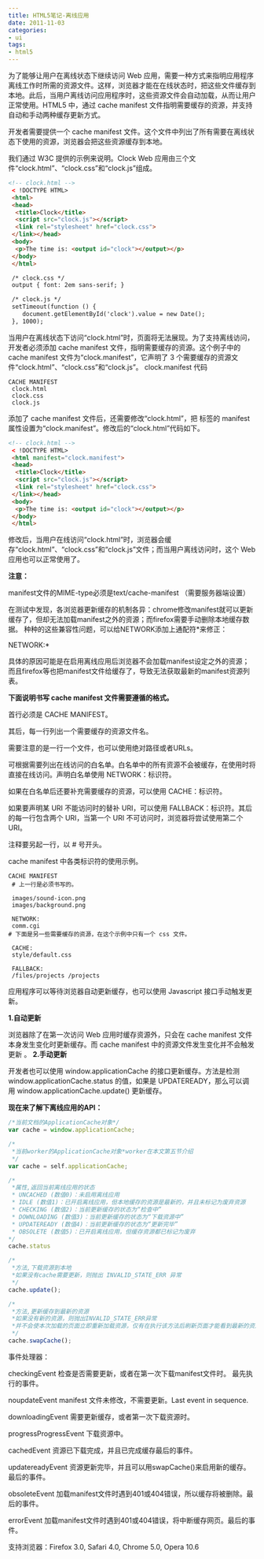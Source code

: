 ```yaml
---
title: HTML5笔记-离线应用
date: 2011-11-03
categories:
- ui
tags: 
- html5
---
```

为了能够让用户在离线状态下继续访问 Web 应用，需要一种方式来指明应用程序离线工作时所需的资源文件。这样，浏览器才能在在线状态时，把这些文件缓存到本地。此后，当用户离线访问应用程序时，这些资源文件会自动加载，从而让用户正常使用。HTML5 中，通过 cache manifest 文件指明需要缓存的资源，并支持自动和手动两种缓存更新方式。

开发者需要提供一个 cache manifest 文件。这个文件中列出了所有需要在离线状态下使用的资源，浏览器会把这些资源缓存到本地。

我们通过 W3C 提供的示例来说明。Clock Web 应用由三个文件“clock.html”、“clock.css”和“clock.js”组成。

 
``` html
<!-- clock.html --> 
 < !DOCTYPE HTML> 
 <html> 
 <head> 
  <title>Clock</title> 
  <script src="clock.js"></script> 
  <link rel="stylesheet" href="clock.css"> 
 </link></head> 
 <body> 
  <p>The time is: <output id="clock"></output></p> 
 </body> 
 </html> 

 /* clock.css */ 
 output { font: 2em sans-serif; } 

 /* clock.js */ 
 setTimeout(function () { 
    document.getElementById('clock').value = new Date(); 
 }, 1000);
```

当用户在离线状态下访问“clock.html”时，页面将无法展现。为了支持离线访问，开发者必须添加 cache manifest 文件，指明需要缓存的资源。这个例子中的 cache manifest 文件为“clock.manifest”，它声明了 3 个需要缓存的资源文件“clock.html”、“clock.css”和“clock.js”。
clock.manifest 代码


```
CACHE MANIFEST 
 clock.html 
 clock.css 
 clock.js
```

添加了 cache manifest 文件后，还需要修改“clock.html”，把 标签的 manifest 属性设置为“clock.manifest”。修改后的“clock.html”代码如下。


``` html
<!-- clock.html --> 
 < !DOCTYPE HTML> 
 <html manifest="clock.manifest"> 
 <head> 
  <title>Clock</title> 
  <script src="clock.js"></script> 
  <link rel="stylesheet" href="clock.css"> 
 </link></head> 
 <body> 
  <p>The time is: <output id="clock"></output></p> 
 </body> 
 </html>
```

修改后，当用户在线访问“clock.html”时，浏览器会缓存“clock.html”、“clock.css”和“clock.js”文件；而当用户离线访问时，这个 Web 应用也可以正常使用了。

**注意：**

manifest文件的MIME-type必须是text/cache-manifest （需要服务器端设置）

在测试中发现，各浏览器更新缓存的机制各异：chrome修改manifest就可以更新缓存了，但却无法加载manifest之外的资源；而firefox需要手动删除本地缓存数据。
种种的这些兼容性问题，可以给NETWORK添加上通配符*来修正：

NETWORK:*

具体的原因可能是在启用离线应用后浏览器不会加载manifest设定之外的资源；而且firefox等也把manifest文件给缓存了，导致无法获取最新的manifest资源列表。

**下面说明书写 cache manifest 文件需要遵循的格式。**

首行必须是 CACHE MANIFEST。

其后，每一行列出一个需要缓存的资源文件名。

需要注意的是一行一个文件，也可以使用绝对路径或者URLs。

可根据需要列出在线访问的白名单。白名单中的所有资源不会被缓存，在使用时将直接在线访问。声明白名单使用 NETWORK：标识符。

如果在白名单后还要补充需要缓存的资源，可以使用 CACHE：标识符。

如果要声明某 URI 不能访问时的替补 URI，可以使用 FALLBACK：标识符。其后的每一行包含两个 URI，当第一个 URI 不可访问时，浏览器将尝试使用第二个 URI。

注释要另起一行，以 # 号开头。

cache manifest 中各类标识符的使用示例。


```
CACHE MANIFEST 
 # 上一行是必须书写的。

 images/sound-icon.png 
 images/background.png 

 NETWORK: 
 comm.cgi
# 下面是另一些需要缓存的资源，在这个示例中只有一个 css 文件。

 CACHE: 
 style/default.css 

 FALLBACK: 
 /files/projects /projects
```

应用程序可以等待浏览器自动更新缓存，也可以使用 Javascript 接口手动触发更新。

**1.自动更新**

浏览器除了在第一次访问 Web 应用时缓存资源外，只会在 cache manifest 文件本身发生变化时更新缓存。而 cache manifest 中的资源文件发生变化并不会触发更新
。
**2.手动更新**

开发者也可以使用 window.applicationCache 的接口更新缓存。方法是检测 window.applicationCache.status 的值，如果是 UPDATEREADY，那么可以调用 window.applicationCache.update() 更新缓存。

**现在来了解下离线应用的API：**


``` javascript
/*当前文档的ApplicationCache对象*/ 
var cache = window.applicationCache;

/*
 *当前worker的ApplicationCache对象*worker在本文第五节介绍
 */
var cache = self.applicationCache;

/*
 *属性,返回当前离线应用的状态
 * UNCACHED (数值0)：未启用离线应用
 * IDLE (数值1)：已开启离线应用，但本地缓存的资源是最新的，并且未标记为废弃资源
 * CHECKING (数值2)：当前更新缓存的状态为“检查中”
 * DOWNLOADING (数值3)：当前更新缓存的状态为“下载资源中”
 * UPDATEREADY (数值4)：当前更新缓存的状态为“更新完毕”
 * OBSOLETE (数值5)：已开启离线应用，但缓存资源都已标记为废弃
*/
cache.status

/*
 *方法,下载资源到本地
 *如果没有cache需要更新，则抛出 INVALID_STATE_ERR 异常
 */
cache.update();

/*
 *方法,更新缓存到最新的资源
 *如果没有新的资源，则抛出INVALID_STATE_ERR异常
 *并不会使本次加载的页面立即重新加载资源，仅有在执行该方法后刷新页面才能看到最新的资源。
 */
cache.swapCache();
```

事件处理器：

checkingEvent 检查是否需要更新，或者在第一次下载manifest文件时。 最先执行的事件。

noupdateEvent manifest 文件未修改，不需要更新。Last event in sequence.

downloadingEvent 需要更新缓存，或者第一次下载资源时。

progressProgressEvent 下载资源中。

cachedEvent 资源已下载完成，并且已完成缓存最后的事件。

updatereadyEvent 资源更新完毕，并且可以用swapCache()来启用新的缓存。最后的事件。

obsoleteEvent 加载manifest文件时遇到401或404错误，所以缓存将被删除。最后的事件。

errorEvent 加载manifest文件时遇到401或404错误，将中断缓存网页。最后的事件。

支持浏览器：Firefox 3.0, Safari 4.0, Chrome 5.0, Opera 10.6
